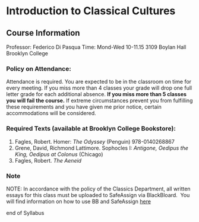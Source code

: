 # Introduction to Classical Cultures

## Course Information

Professor: Federico Di Pasqua
Time: Mond-Wed 10-11.15
3109 Boylan Hall Brooklyn College

### Policy on Attendance:
Attendance is required. You are expected to be in the classroom on time for every meeting. If
you miss more than 4 classes your grade will drop one full letter grade for each additional
absence. **If you miss more than 5 classes you will fail the course.** If extreme circumstances
prevent you from fulfilling these requirements and you have given me prior notice, certain
accommodations will be considered.

### Required Texts (available at Brooklyn College Bookstore):
1) Fagles, Robert. Homer: *The Odyssey* (Penguin) 978-0140268867
2) Grene, David, Richmond Lattimore. Sophocles I: *Antigone, Oedipus the King, Oedipus at
Colonus* (Chicago) 
3) Fagles, Robert. *The Aeneid*

### Note

NOTE: In accordance with the policy of the Classics Department, all written essays for
this class must be uploaded to SafeAssign via BlackBloard.  You will find information on how to
use BB and SafeAssign [here](https://help.blackboard.com/en-us/Learn/9.1_SP_10_and_SP_11/Student/60_Tests_and_Assignments/About_SafeAssign)

end of Syllabus
